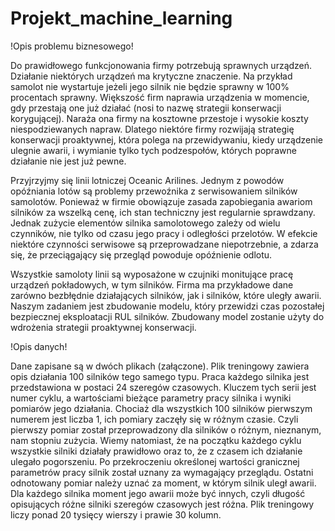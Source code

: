 # Projekt_machine_learning

!Opis problemu biznesowego!

Do prawidłowego funkcjonowania firmy potrzebują sprawnych urządzeń. Działanie niektórych urządzeń ma krytyczne znaczenie. Na przykład samolot nie wystartuje jeżeli jego silnik nie będzie sprawny w 100% procentach sprawny. Większość firm naprawia urządzenia w momencie, gdy przestają one już działać (nosi to nazwę strategii konserwacji korygującej). Naraża ona firmy na kosztowne przestoje i wysokie koszty niespodziewanych napraw. Dlatego niektóre firmy rozwijają strategię konserwacji proaktywnej, która polega na przewidywaniu, kiedy urządzenie ulegnie awarii, i wymianie tylko tych podzespołów, których poprawne działanie nie jest już pewne. 

Przyjrzyjmy się linii lotniczej Oceanic Arilines. Jednym z powodów opóźniania lotów są problemy przewoźnika z serwisowaniem silników samolotów. Ponieważ w firmie obowiązuje zasada zapobiegania awariom silników za wszelką cenę, ich stan techniczny jest regularnie sprawdzany. Jednak zużycie elementów silnika samolotowego zależy od wielu czynników, nie tylko od czasu jego pracy i odległości przelotów. W efekcie niektóre czynności serwisowe są przeprowadzane niepotrzebnie, a zdarza się, że przeciągający się przegląd powoduje opóźnienie odlotu.

Wszystkie samoloty linii są wyposażone w czujniki monitujące pracę urządzeń pokładowych, w tym silników. Firma ma przykładowe dane zarówno bezbłędnie działających silników, jak i silników, które uległy awarii. Naszym zadaniem jest zbudowanie modelu, który przewidzi czas pozostałej bezpiecznej eksploatacji RUL silników. Zbudowany model zostanie użyty do wdrożenia strategii proaktywnej konserwacji.

!Opis danych!

Dane zapisane są w dwóch plikach (załączone). Plik treningowy zawiera opis działania 100 silników tego samego typu. Praca każdego silnika jest przedstawiona w postaci 24 szeregów czasowych. Kluczem tych serii jest numer cyklu, a wartościami bieżące parametry pracy silnika i wyniki pomiarów jego działania. Chociaż dla wszystkich 100 silników pierwszym numerem jest liczba 1, ich pomiary zaczęły się w różnym czasie. Czyli pierwszy pomiar został przeprowadzony dla silników o różnym, nieznanym, nam stopniu zużycia. Wiemy natomiast, że na początku każdego cyklu wszystkie silniki działały prawidłowo oraz to, że z czasem ich działanie ulegało pogorszeniu. Po przekroczeniu określonej wartości granicznej parametrów pracy silnik  został uznany za wymagający przeglądu. Ostatni odnotowany pomiar należy uznać za moment, w którym silnik uległ awarii. Dla każdego silnika moment jego awarii może być innych, czyli długość opisujących różne silniki szeregów czasowych jest różna. Plik treningowy liczy ponad 20 tysięcy wierszy i prawie 30 kolumn. 
